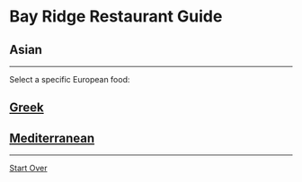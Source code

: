 # Bay Ridge Restaurant Guide
## Asian
---
Select a specific European food:
## [Greek](chinese.md)
## [Mediterranean](japanese.md)
---
[Start Over](../home.md)